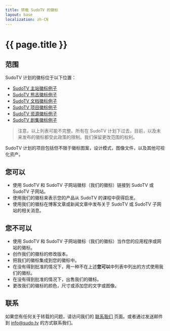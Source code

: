 ```yaml
---
title: 转载 SudoTV 的徽标
layout: base
localization: zh-CN
---
```


# {{ page.title }}

## 范围

SudoTV 计划的徽标位于以下位置：

- [SudoTV 主站徽标例子](https://sudo.tv/$/android-chrome-512x512.png)
- [SudoTV 熊吉徽标例子](https://bear.sudo.tv/$/android-chrome-512x512.png)
- [SudoTV 文档徽标例子](https://docs.sudo.tv/$/android-chrome-512x512.png)
- [SudoTV 项目徽标例子](https://project.sudo.tv/$/android-chrome-512x512.png)
- [SudoTV 资源徽标例子](https://resource.sudo.tv/$/android-chrome-512x512.png)
- [SudoTV 剧集徽标例子](https://series.sudo.tv/$/android-chrome-512x512.png)

> 注意，以上列表可能不完整。所有在 SudoTV 计划下过去，目前，以及未来发布的徽标都受此政策的限制。我们保留更改范围的权利。

SudoTV 计划的项目包括但不限于徽标图案，设计模式，图像文件，以及其他可视化资产。

## 您可以

- 使用 SudoTV 和 SudoTV 子网站徽标（我们的徽标）链接到 SudoTV 或 SudoTV 子网站。
- 使用我们的徽标来表示您的产品从 SudoTV 的课程中获得启发。
- 使用我们的徽标在博客文章或新闻文章中发布关于 SudoTV 或 SudoTV 子网站的相关消息。

## 您不可以

- 使用 SudoTV 和 SudoTV 子网站徽标（我们的徽标）当作您的应用程序或网站的徽标。
- 创作我们的徽标的修改版本。
- 把我们的徽标集成到您的徽标中。
- 在没有得到批准的情况下，用一种不在上述**您可以**中列表中列出的方式使用我们的徽标。
- 在没有得到批准的情况下，出售我们的徽标。
- 更改我们的徽标的颜色，尺寸或添加您的文字或图像。

## 联系

如果您有任何关于转载的问题，请访问我们的 [联系我们](https://sudo.tv/contact) 页面。或者通过发送邮件到 [info@sudo.tv](mailto://info@sudo.tv) 的方式联系我们。
